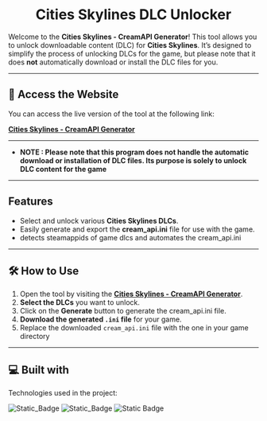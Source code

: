 <h1 align="center" id="title">Cities Skylines DLC Unlocker</h1

Welcome to the **Cities Skylines - CreamAPI Generator**! This tool allows you to unlock downloadable content (DLC) for **Cities Skylines**. It’s designed to simplify the process of unlocking DLCs for the game, but please note that it does **not** automatically download or install the DLC files for you.

---

## 🔗 Access the Website

You can access the live version of the tool at the following link:

[**Cities Skylines - CreamAPI Generator**](https://cities-skylines-dlc-unlocker.vercel.app/) 

---

- **NOTE : Please note that this program does not handle the automatic download or installation of DLC files. Its purpose is solely to unlock DLC content for the game**

---

## Features

- Select and unlock various **Cities Skylines DLCs**.
- Easily generate and export the **cream_api.ini** file for use with the game.
- detects steamappids of game dlcs and automates the cream_api.ini

---

## 🛠️ How to Use

1. Open the tool by visiting the [**Cities Skylines - CreamAPI Generator**](https://cities-skylines-dlc-unlocker.vercel.app/).
2. **Select the DLCs** you want to unlock.
3. Click on the **Generate** button to generate the cream_api.ini file.
4. **Download the generated `.ini` file** for your game.
5. Replace the downloaded `cream_api.ini` file with the one in your game directory

---

  
<h2>💻 Built with</h2>

Technologies used in the project:

![Static_Badge](https://img.shields.io/badge/ReactJS%20-%20blue)
![Static_Badge](https://img.shields.io/badge/Javascript%20-%20red)
![Static Badge](https://img.shields.io/badge/HTML%2FCSS%20-%20orange)

